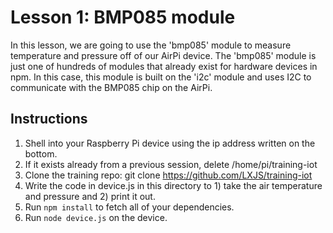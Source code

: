# Lesson 1: BMP085 module

In this lesson, we are going to use the 'bmp085' module to measure temperature and pressure off of our AirPi device. The 'bmp085' module is just one of hundreds of modules that already exist for hardware devices in npm. In this case, this module is built on the 'i2c' module and uses I2C to communicate with the BMP085 chip on the AirPi.

## Instructions

1. Shell into your Raspberry Pi device using the ip address written on the bottom.
2. If it exists already from a previous session, delete /home/pi/training-iot
3. Clone the training repo:  git clone https://github.com/LXJS/training-iot
4. Write the code in device.js in this directory to 1) take the air temperature and pressure and 2) print it out.
5. Run `npm install` to fetch all of your dependencies.
6. Run `node device.js` on the device.